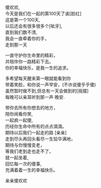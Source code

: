 <html>
   <head>
      <title>第一个一百天</title>
   </head>
<p>傻欢欢,<br/>
今天是我们在一起的第100天了诶[脸红]<br/>
这是第一个100天,<br/>
以后还会有很多很多个[呲牙],<br/>
直到我们数不清,<br/>
我会一直牵着你的手，<br/>
走到那一天</p>	
<p>一直守护你生命里的精彩，<br/>
并陪伴你一路精彩下去。<br/>
你的幸福快乐，是我一生的追求。</p>

<p>多希望每天醒来第一眼就能看到你<br/>
带着笑脸，和你说一声早安，(不许说傻乎乎傻)<br/>
虽然暂时做不到,但总有一天会做到的[摇摆]<br/>
每晚可以亲耳听到那一声 晚安.</p>

<p>带你去所有你想去的地方，<br/>
陪你闹看你笑,<br/>
一起疯一起傻,<br/>
历经你生命中所有的点点滴滴。<br/>
期待以后我们一起走的路 [亲亲]<br/>
走到尽头再回头看尽一生铅华满地，<br/>
期待与你慢慢变老，<br/>
等我们老到走也走不了，<br/>
就一起坐着,<br/>
回忆每一次的傻事,<br/>
充满着着一生的幸福快乐。</p>


<p>亲亲傻欢欢</p>

   </body>
</html>
